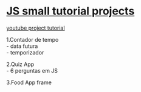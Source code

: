 # [JS small tutorial projects](https://hugoresende27.github.io/Javascript-projects/)
[youtube project tutorial](https://www.youtube.com/watch?v=dtKciwk_si4&ab_channel=FlorinPop)

1.Contador de tempo<br>
    - data futura<br>
    - temporizador
    
2.Quiz App<br>
    - 6 perguntas em JS
    
3.Food App frame<br>
 
